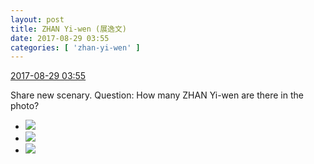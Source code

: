```yaml
---
layout: post
title: ZHAN Yi-wen (展逸文)
date: 2017-08-29 03:55
categories: [ 'zhan-yi-wen' ]
---
```


<div class="weibo-info">
  <a href="http://weibo.com/6108090526/FjgQjvFy3">2017-08-29 03:55</a>
</div>

Share new scenary. Question: How many ZHAN Yi-wen are there in the photo?

<!-- more -->

<ul class="weibo-pic-list-1">
  <li class="weibo-pic">
    <a href="http://wx1.sinaimg.cn/mw690/006FmVn8gy1fj02jofm3lj30qo0zkn8b.jpg"><img src="http://wx1.sinaimg.cn/thumb150/006FmVn8gy1fj02jofm3lj30qo0zkn8b.jpg" /></a>
  </li>
  <li class="weibo-pic">
    <a href="http://wx4.sinaimg.cn/mw690/006FmVn8gy1fj02jknxmuj30zk0qogu3.jpg"><img src="http://wx4.sinaimg.cn/thumb150/006FmVn8gy1fj02jknxmuj30zk0qogu3.jpg" /></a>
  </li>
  <li class="weibo-pic">
    <a href="http://wx2.sinaimg.cn/mw690/006FmVn8gy1fj02jtq4vgj30k00zk4de.jpg"><img src="http://wx2.sinaimg.cn/thumb150/006FmVn8gy1fj02jtq4vgj30k00zk4de.jpg" /></a>
  </li>
</ul>
